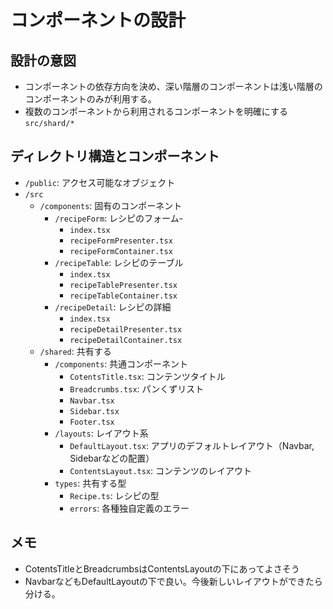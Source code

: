 # コンポーネントの設計

## 設計の意図

- コンポーネントの依存方向を決め、深い階層のコンポーネントは浅い階層のコンポーネントのみが利用する。
- 複数のコンポーネントから利用されるコンポーネントを明確にする `src/shard/*`

## ディレクトリ構造とコンポーネント

- `/public`: アクセス可能なオブジェクト
- `/src`
  - `/components`: 固有のコンポーネント
    - `/recipeForm`: レシピのフォーム-
      - `index.tsx`
      - `recipeFormPresenter.tsx`
      - `recipeFormContainer.tsx`
    - `/recipeTable`: レシピのテーブル
      - `index.tsx`
      - `recipeTablePresenter.tsx`
      - `recipeTableContainer.tsx`
    - `/recipeDetail`: レシピの詳細
      - `index.tsx`
      - `recipeDetailPresenter.tsx`
      - `recipeDetailContainer.tsx`
  - `/shared`: 共有する
    - `/components`: 共通コンポーネント
      - `CotentsTitle.tsx`: コンテンツタイトル
      - `Breadcrumbs.tsx`: パンくずリスト
      - `Navbar.tsx`
      - `Sidebar.tsx`
      - `Footer.tsx`
    - `/layouts`: レイアウト系
      - `DefaultLayout.tsx`: アプリのデフォルトレイアウト（Navbar, Sidebarなどの配置）
      - `ContentsLayout.tsx`: コンテンツのレイアウト
    - `types`: 共有する型
      - `Recipe.ts`: レシピの型
      - `errors`: 各種独自定義のエラー

## メモ

- CotentsTitleとBreadcrumbsはContentsLayoutの下にあってよさそう
- NavbarなどもDefaultLayoutの下で良い。今後新しいレイアウトができたら分ける。
